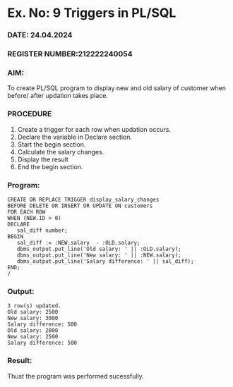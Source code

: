 # Ex. No: 9  Triggers in PL/SQL
### DATE: 24.04.2024
### REGISTER NUMBER:212222240054
### AIM: 
To create PL/SQL program to display new and old salary of customer when before/ after updation takes place. 
### PROCEDURE
1. Create a trigger for each row when updation occurs.
2. Declare the variable in Declare section.
3. Start the begin section.
4. Calculate the salary changes.
5. Display the result 
6. End the begin section.
### Program:
```
CREATE OR REPLACE TRIGGER display_salary_changes 
BEFORE DELETE OR INSERT OR UPDATE ON customers 
FOR EACH ROW 
WHEN (NEW.ID > 0) 
DECLARE 
   sal_diff number; 
BEGIN 
   sal_diff := :NEW.salary  - :OLD.salary; 
   dbms_output.put_line('Old salary: ' || :OLD.salary); 
   dbms_output.put_line('New salary: ' || :NEW.salary); 
   dbms_output.put_line('Salary difference: ' || sal_diff); 
END; 
/   
```
### Output:
```
3 row(s) updated.
Old salary: 2500
New salary: 3000
Salary difference: 500
Old salary: 2000
New salary: 2500
Salary difference: 500
```
### Result:
Thust the program was performed sucessfully.

